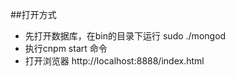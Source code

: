 ##打开方式
- 先打开数据库，在bin的目录下运行 sudo ./mongod
- 执行cnpm start 命令
- 打开浏览器 http://localhost:8888/index.html
